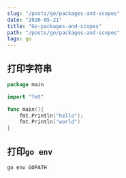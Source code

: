 ```yaml
---
slug: "/posts/go/packages-and-scopes"
date: "2020-05-21"
title: "Go-packages-and-scopes"
path: "/posts/go/packages-and-scopes"
tags: go
---
```


## 打印字符串

``` go
package main

import "fmt"

func main(){
    fmt.Println("hello");
    fmt.Println("world")
}
```

## 打印```go env```

``` shell
go env GOPATH
```